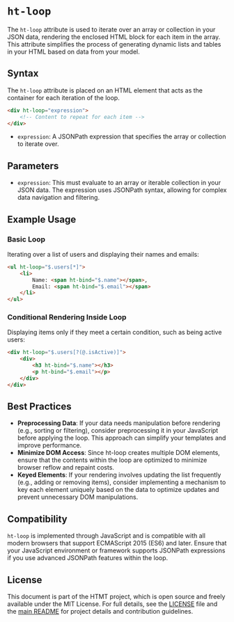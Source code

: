 # `ht-loop`
The `ht-loop` attribute is used to iterate over an array or collection in your JSON data, rendering the enclosed 
HTML block for each item in the array. This attribute simplifies the process of generating dynamic lists and tables in 
your HTML based on data from your model.

## Syntax
The `ht-loop` attribute is placed on an HTML element that acts as the container for each iteration of the loop.

```html
<div ht-loop="expression">
    <!-- Content to repeat for each item -->
</div>
```
- `expression`: A JSONPath expression that specifies the array or collection to iterate over.

## Parameters
- `expression`: This must evaluate to an array or iterable collection in your JSON data. The expression uses JSONPath syntax, allowing for complex data navigation and filtering.

## Example Usage
### Basic Loop
Iterating over a list of users and displaying their names and emails: 
```html
<ul ht-loop="$.users[*]">
    <li>
        Name: <span ht-bind="$.name"></span>,
        Email: <span ht-bind="$.email"></span>
    </li>
</ul>
```

### Conditional Rendering Inside Loop
Displaying items only if they meet a certain condition, such as being active users: 

```html
<div ht-loop="$.users[?(@.isActive)]">
    <div>
        <h3 ht-bind="$.name"></h3>
        <p ht-bind="$.email"></p>
    </div>
</div>
```

## Best Practices
- **Preprocessing Data**: If your data needs manipulation before rendering (e.g., sorting or filtering), consider preprocessing it in your JavaScript before applying the loop. This approach can simplify your templates and improve performance.
- **Minimize DOM Access**: Since ht-loop creates multiple DOM elements, ensure that the contents within the loop are optimized to minimize browser reflow and repaint costs.
- **Keyed Elements**: If your rendering involves updating the list frequently (e.g., adding or removing items), consider implementing a mechanism to key each element uniquely based on the data to optimize updates and prevent unnecessary DOM manipulations.

## Compatibility
`ht-loop` is implemented through JavaScript and is compatible with all modern browsers that support ECMAScript 2015 (ES6) 
and later. Ensure that your JavaScript environment or framework supports JSONPath expressions if you use advanced 
JSONPath features within the loop.

## License
This document is part of the HTMT project, which is open source and freely available under the MIT License. For full
details, see the [LICENSE](../LICENSE) file and the [main README](../README.md) for project details and contribution
guidelines.
